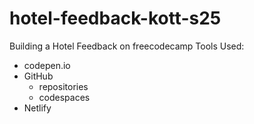 # hotel-feedback-kott-s25
Building a Hotel Feedback on freecodecamp
Tools Used:
 * codepen.io
 * GitHub
    * repositories
    * codespaces
* Netlify